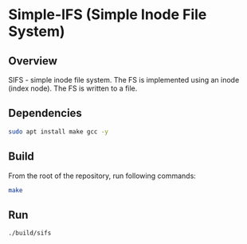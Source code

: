 # Simple-IFS (Simple Inode File System)

## Overview

SIFS - simple inode file system. The FS is implemented using an inode (index node). 
The FS is written to a file.

## Dependencies

```bash
sudo apt install make gcc -y
```


## Build
From the root of the repository, run following commands:

```bash
make
```

## Run

```bash
./build/sifs
```
